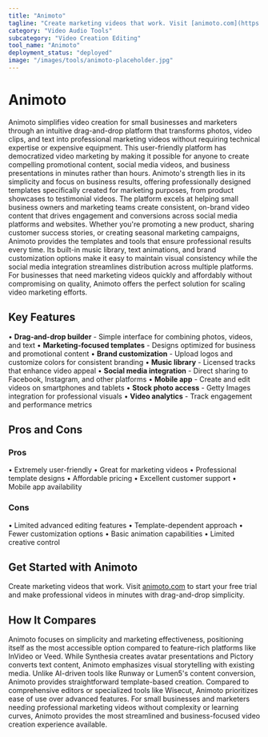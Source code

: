 ```yaml
---
title: "Animoto"
tagline: "Create marketing videos that work. Visit [animoto.com](https://animoto.com) to start your free trial and make professional videos in minutes with drag..."
category: "Video Audio Tools"
subcategory: "Video Creation Editing"
tool_name: "Animoto"
deployment_status: "deployed"
image: "/images/tools/animoto-placeholder.jpg"
---
```


# Animoto

Animoto simplifies video creation for small businesses and marketers through an intuitive drag-and-drop platform that transforms photos, video clips, and text into professional marketing videos without requiring technical expertise or expensive equipment. This user-friendly platform has democratized video marketing by making it possible for anyone to create compelling promotional content, social media videos, and business presentations in minutes rather than hours. Animoto's strength lies in its simplicity and focus on business results, offering professionally designed templates specifically created for marketing purposes, from product showcases to testimonial videos. The platform excels at helping small business owners and marketing teams create consistent, on-brand video content that drives engagement and conversions across social media platforms and websites. Whether you're promoting a new product, sharing customer success stories, or creating seasonal marketing campaigns, Animoto provides the templates and tools that ensure professional results every time. Its built-in music library, text animations, and brand customization options make it easy to maintain visual consistency while the social media integration streamlines distribution across multiple platforms. For businesses that need marketing videos quickly and affordably without compromising on quality, Animoto offers the perfect solution for scaling video marketing efforts.

## Key Features

• **Drag-and-drop builder** - Simple interface for combining photos, videos, and text
• **Marketing-focused templates** - Designs optimized for business and promotional content
• **Brand customization** - Upload logos and customize colors for consistent branding
• **Music library** - Licensed tracks that enhance video appeal
• **Social media integration** - Direct sharing to Facebook, Instagram, and other platforms
• **Mobile app** - Create and edit videos on smartphones and tablets
• **Stock photo access** - Getty Images integration for professional visuals
• **Video analytics** - Track engagement and performance metrics

## Pros and Cons

### Pros
• Extremely user-friendly
• Great for marketing videos
• Professional template designs
• Affordable pricing
• Excellent customer support
• Mobile app availability

### Cons
• Limited advanced editing features
• Template-dependent approach
• Fewer customization options
• Basic animation capabilities
• Limited creative control

## Get Started with Animoto

Create marketing videos that work. Visit [animoto.com](https://animoto.com) to start your free trial and make professional videos in minutes with drag-and-drop simplicity.

## How It Compares

Animoto focuses on simplicity and marketing effectiveness, positioning itself as the most accessible option compared to feature-rich platforms like InVideo or Veed. While Synthesia creates avatar presentations and Pictory converts text content, Animoto emphasizes visual storytelling with existing media. Unlike AI-driven tools like Runway or Lumen5's content conversion, Animoto provides straightforward template-based creation. Compared to comprehensive editors or specialized tools like Wisecut, Animoto prioritizes ease of use over advanced features. For small businesses and marketers needing professional marketing videos without complexity or learning curves, Animoto provides the most streamlined and business-focused video creation experience available.